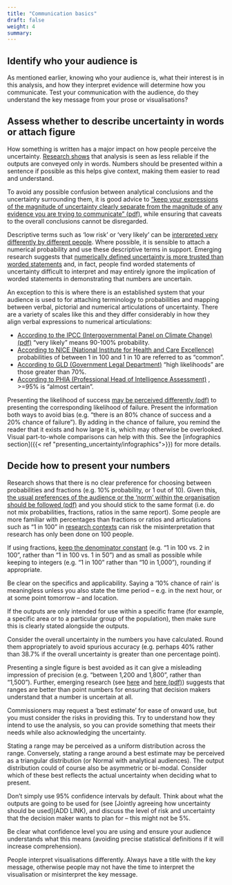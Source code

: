 ```yaml
---
title: "Communication basics"
draft: false
weight: 4
summary: 
---
```


## Identify who your audience is

As mentioned earlier, knowing who your audience is, what their interest is in this analysis, and how they interpret evidence will determine how you communicate. Test your communication with the audience, do they understand the key message from your prose or visualisations?

## Assess whether to describe uncertainty in words or attach figure

How something is written has a major impact on how people perceive the uncertainty. [Research shows](https://www.tandfonline.com/doi/abs/10.1080/17457289.2018.1465061) that analysis is seen as less reliable if the outputs are conveyed only in words.  Numbers should be presented within a sentence if possible as this helps give context, making them easier to read and understand.

To avoid any possible confusion between analytical conclusions and the uncertainty surrounding them, it is good advice to [“keep your expressions of the magnitude of uncertainty clearly separate from the magnitude of any evidence you are trying to communicate” (pdf)](https://royalsocietypublishing.org/doi/pdf/10.1098/rsos.181870), while ensuring that caveats to the overall conclusions cannot be disregarded.

Descriptive terms such as ‘low risk’ or ‘very likely’ can be [interpreted very differently by different people](https://www.tandfonline.com/doi/full/10.1080/02684527.2014.994955). Where possible, it is sensible to attach a numerical probability and use these descriptive terms in support. Emerging research suggests that [numerically defined uncertainty is more trusted than worded statements](https://www.pnas.org/content/117/14/7672) and, in fact, people find worded statements of uncertainty difficult to interpret and may entirely ignore the implication of worded statements in demonstrating that numbers are uncertain.

An exception to this is where there is an established system that your audience is used to for attaching terminology to probabilities and mapping between verbal, pictorial and numerical articulations of uncertainty. There are a variety of scales like this and they differ considerably in how they align verbal expressions to numerical articulations:

- [According to the IPCC (Intergovernmental Panel on Climate Change) (pdf)](https://www.ipcc.ch/site/assets/uploads/2017/08/AR5_Uncertainty_Guidance_Note.pdf) “very likely” means 90-100% probability.
- [According to NICE (National Institute for Health and Care Excellence)](https://bnf.nice.org.uk/guidance/adverse-reactions-to-drugs.html) probabilities of between 1 in 100 and 1 in 10 are referred to as “common”. 
- [According to GLD (Government Legal Department)](https://www.gov.uk/government/publications/guidance-note-on-legal-risk) “high likelihoods” are those greater than 70%.
- [According to PHIA (Professional Head of Intelligence Assessment)](https://www.app.college.police.uk/app-content/intelligence-management/analysis/delivering-effective-analysis/) , >=95% is “almost certain”. 

Presenting the likelihood of success [may be perceived differently (pdf)](https://www.uzh.ch/cmsssl/suz/dam/jcr:00000000-64a0-5b1c-0000-00003b7ec704/10.05-kahneman-tversky-79.pdf) to presenting the corresponding likelihood of failure. Present the information both ways to avoid bias (e.g. “there is an 80% chance of success and a 20% chance of failure”). By adding in the chance of failure, you remind the reader that it exists and how large it is, which may otherwise be overlooked. Visual part-to-whole comparisons can help with this. See the [infographics section]({{< ref "presenting_uncertainty/infographics">}}) for more details.

## Decide how to present your numbers

Research shows that there is no clear preference for choosing between probabilities and fractions (e.g. 10% probability, or 1 out of 10). Given this, [the usual preferences of the audience or the ‘norm’ within the organisation should be followed (pdf)](https://www.annualreviews.org/doi/pdf/10.1146/annurev-statistics-010814-020148) and you should stick to the same format (i.e. do not mix probabilities, fractions, ratios in the same report). Some people are more familiar with percentages than fractions or ratios and articulations such as “1 in 100” in [research contexts](https://www.pnas.org/content/117/14/7672) can risk the misinterpretation that research has only been done on 100 people. 

If using fractions, [keep the denominator constant](https://www.ncbi.nlm.nih.gov/pubmed/24625237) (e.g. “1 in 100 vs. 2 in 100”, rather than “1 in 100 vs. 1 in 50”) and as small as possible while keeping to integers (e.g. “1 in 100” rather than “10 in 1,000”), rounding if appropriate.

Be clear on the specifics and applicability. Saying a ‘10% chance of rain’ is meaningless unless you also state the time period – e.g. in the next hour, or at some point tomorrow – and location.

If the outputs are only intended for use within a specific frame (for example, a specific area or to a particular group of the population), then make sure this is clearly stated alongside the outputs.

Consider the overall uncertainty in the numbers you have calculated. Round them appropriately to avoid spurious accuracy (e.g. perhaps 40% rather than 38.7% if the overall uncertainty is greater than one percentage point).

Presenting a single figure is best avoided as it can give a misleading impression of precision (e.g. “between 1,200 and 1,800”, rather than “1,500”). Further, emerging research (see [here](https://www.pnas.org/content/117/14/7672) and [here (pdf)](https://royalsocietypublishing.org/doi/pdf/10.1098/rsos.181870)) suggests that ranges are better than point numbers for ensuring that decision makers understand that a number is uncertain at all.

Commissioners may request a ‘best estimate’ for ease of onward use, but you must consider the risks in providing this. Try to understand how they intend to use the analysis, so you can provide something that meets their needs while also acknowledging the uncertainty.

Stating a range may be perceived as a uniform distribution across the range. Conversely, stating a range around a best estimate may be perceived as a triangular distribution (or Normal with analytical audiences). The output distribution could of course also be asymmetric or bi-modal. Consider which of these best reflects the actual uncertainty when deciding what to present.

Don’t simply use 95% confidence intervals by default. Think about what the outputs are going to be used for (see [Jointly agreeing how uncertainty should be used](ADD LINK), and discuss the level of risk and uncertainty that the decision maker wants to plan for – this might not be 5%.

Be clear what confidence level you are using and ensure your audience understands what this means (avoiding precise statistical definitions if it will increase comprehension).

People interpret visualisations differently. Always have a title with the key message, otherwise people may not have the time to interpret the visualisation or misinterpret the key message.
